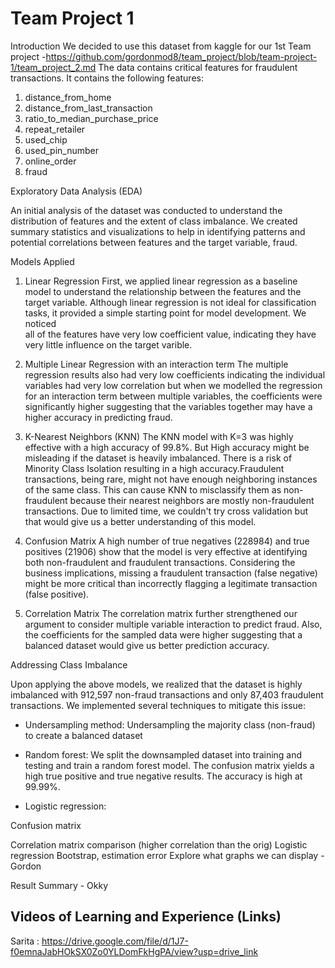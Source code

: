 # Team Project 1

Introduction
We decided to use this dataset from kaggle for our 1st Team project -https://github.com/gordonmod8/team_project/blob/team-project-1/team_project_2.md
The data contains critical features for fraudulent transactions. It contains the following features:

1. distance_from_home
2. distance_from_last_transaction
3. ratio_to_median_purchase_price
4. repeat_retailer
5. used_chip
6. used_pin_number
7. online_order
8. fraud

Exploratory Data Analysis (EDA)

An initial analysis of the dataset was conducted to understand the distribution of features and the extent of class imbalance. We created summary statistics and visualizations to help in identifying patterns and potential correlations between features and the target variable, fraud.

Models Applied

1. Linear Regression
   First, we applied linear regression as a baseline model to understand the relationship between the features and the target variable.
   Although linear regression is not ideal for classification tasks, it provided a simple starting point for model development. We noticed   
   all of the features have very low coefficient value, indicating they have very little influence on the target varible.

2. Multiple Linear Regression with an interaction term
The multiple regression results also had very low coefficients indicating the individual variables had very low correlation but when we modelled the regression for an interaction term between multiple variables, 
the coefficients were significantly higher suggesting that the variables together may have a higher accuracy in predicting fraud.

4. K-Nearest Neighbors (KNN)
The KNN model with K=3 was highly effective with a high accuracy of 99.8%. But High accuracy might be misleading if the dataset is heavily imbalanced.
There is a risk of Minority Class Isolation resulting in a high accuracy.Fraudulent transactions, being rare, might not have enough neighboring instances of the same class. 
This can cause KNN to misclassify them as non-fraudulent because their nearest neighbors are mostly non-fraudulent transactions. Due to limited time, we couldn't try cross validation but that would give us a better understanding of this model.

6. Confusion Matrix
A high number of true negatives (228984) and true positives (21906) show that the model is very effective at identifying both non-fraudulent and fraudulent transactions.
Considering the business implications, missing a fraudulent transaction (false negative) might be more critical than incorrectly flagging a legitimate transaction (false positive).

8. Correlation Matrix
The correlation matrix further strengthened our argument to consider multiple variable interaction to predict fraud.
Also, the coefficients for the sampled data were higher suggesting that a balanced dataset would give us better prediction accuracy.

Addressing Class Imbalance

Upon applying the above models, we realized that the dataset is highly imbalanced with 912,597 non-fraud transactions and only 87,403 fraudulent transactions. We implemented several techniques to mitigate this issue:

- Undersampling method: Undersampling the majority class (non-fraud) to create a balanced dataset
  
- Random forest: We split the downsampled dataset into training and testing and train a random forest model. The confusion matrix yields a high true positive and true negative results. The accuracy is high at 99.99%.
  
- Logistic regression:


Confusion matrix

Correlation matrix comparison (higher correlation than the orig)
Logistic regression
Bootstrap, estimation error
Explore what graphs we can display                 - Gordon


Result Summary    - Okky

Videos of Learning and Experience (Links)
-------------------------------------------------------------------------------------------------------------------------------------------------------------------------------------------------------------

Sarita : https://drive.google.com/file/d/1J7-f0emnaJabHOkSX0Zo0YLDomFkHgPA/view?usp=drive_link
